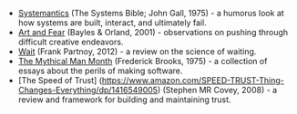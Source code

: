 - [Systemantics](https://en.wikipedia.org/wiki/Systemantics) (The Systems Bible; John Gall, 1975) - a humorus look at how systems are built, interact, and ultimately fail.
- [Art and Fear](https://www.amazon.com/Art-Fear-Observations-Rewards-Artmaking/dp/0961454733) (Bayles & Orland, 2001) - observations on pushing through difficult creative endeavors. 
- [Wait](https://www.amazon.com/Wait-Science-Delay-Frank-Partnoy/dp/1610392477/ref=tmm_pap_swatch_0?_encoding=UTF8&qid=&sr=) (Frank Partnoy, 2012) - a review on the science of waiting.
- [The Mythical Man Month](https://en.wikipedia.org/wiki/The_Mythical_Man-Month) (Frederick Brooks, 1975) - a collection of essays about the perils of making software.
- [The Speed of Trust] (https://www.amazon.com/SPEED-TRUST-Thing-Changes-Everything/dp/1416549005) (Stephen MR Covey, 2008) - a review and framework for building and maintaining trust.
